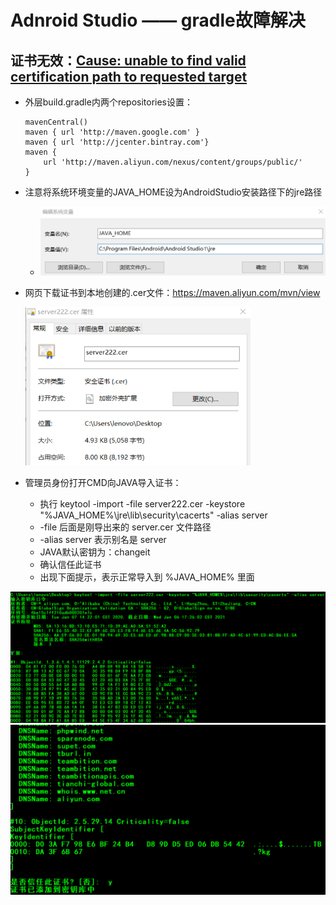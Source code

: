# Adnroid Studio —— gradle故障解决

## 证书无效：<u>Cause: unable to find valid certification path to requested target</u>

- 外层build.gradle内两个repositories设置：

  ```grovy
  mavenCentral()
  maven { url 'http://maven.google.com' }
  maven { url 'http://jcenter.bintray.com'}
  maven {
      url 'http://maven.aliyun.com/nexus/content/groups/public/'
  }
  ```

- 注意将系统环境变量的JAVA_HOME设为AndroidStudio安装路径下的jre路径

  - ![image-20200413133615023](MDpic/image-20200413133615023.png)

- 网页下载证书到本地创建的.cer文件：https://maven.aliyun.com/mvn/view

  <img src="MDpic/image-20200413133628261.png" alt="image-20200413133628261" style="zoom: 67%;" />

- 管理员身份打开CMD向JAVA导入证书：
  - 执行 keytool -import -file server222.cer -keystore "%JAVA_HOME%\jre\lib\security\cacerts" -alias server 
  - -file 后面是刚导出来的 server.cer 文件路径
  - -alias server 表示别名是 server
  - JAVA默认密钥为：changeit
  - 确认信任此证书
  -  出现下面提示，表示正常导入到 %JAVA_HOME% 里面

![image-20200413133650709](MDpic/image-20200413133650709.png)![image-20200413133701822](MDpic/image-20200413133701822.png)
